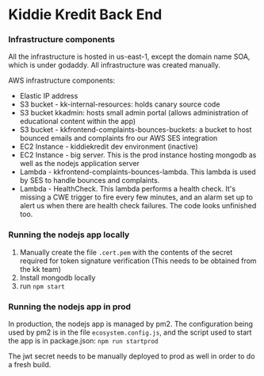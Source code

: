 # Kiddie Kredit Back End

### Infrastructure components

All the infrastructure is hosted in us-east-1, except the domain name SOA, which is under godaddy. All infrastructure was created manually.

AWS infrastructure components:  
* Elastic IP address
* S3 bucket - kk-internal-resources: holds canary source code
* S3 bucket kkadmin: hosts small admin portal (allows administration of educational content within the app)
* S3 bucket - kkfrontend-complaints-bounces-buckets: a bucket to host bounced emails and complaints fro our AWS SES integration
* EC2 Instance - kiddiekredit dev environment (inactive)
* EC2 Instance - big server. This is the prod instance hosting mongodb as well as the nodejs application server
* Lambda - kkfrontend-complaints-bounces-lambda. This lambda is used by SES to handle bounces and complaints.
* Lambda - HealthCheck. This lambda performs a health check. It's missing a CWE trigger to fire every few minutes, and an alarm set up to alert us when there are health check failures. The code looks unfinished too.

### Running the nodejs app locally
1. Manually create the file `.cert.pem` with the contents of the secret required for token signature verification (This needs to be obtained from the kk team)
2. Install mongodb locally
3. run `npm start`

### Running the nodejs app in prod

In production, the nodejs app is managed by pm2. The configuration being used by pm2 is in the file `ecosystem.config.js`, and the script used to start the app is in package.json: `npm run startprod`

The jwt secret needs to be manually deployed to prod as well in order to do a fresh build. 

